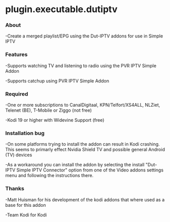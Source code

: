 # plugin.executable.dutiptv

### About

-Create a merged playlist/EPG using the Dut-IPTV addons for use in Simple IPTV

### Features

-Supports watching TV and listening to radio using the PVR IPTV Simple Addon

-Supports catchup using PVR IPTV Simple Addon

### Required

-One or more subscriptions to CanalDigitaal, KPN/Telfort/XS4ALL, NLZiet, Telenet (BE), T-Mobile or Ziggo (not free)

-Kodi 19 or higher with Widevine Support (free)

### Installation bug

-On some platforms trying to install the addon can result in Kodi crashing. This seems to primarly effect Nvidia Shield TV and possible general Android (TV) devices

-As a workaround you can install the addon by selecting the install "Dut-IPTV Simple IPTV Connector" option from one of the Video addons settings menu and following the instructions there.

### Thanks

-Matt Huisman for his development of the kodi addons that where used as a base for this addon

-Team Kodi for Kodi